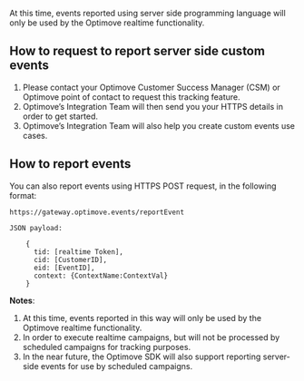 At this time, events reported using server side programming language will only be used by the Optimove realtime functionality. 

## **How to request to report server side custom events**
1. Please contact your Optimove Customer Success Manager (CSM) or Optimove point of contact to request this tracking feature. 
2. Optimove’s Integration Team will then send you your HTTPS details in order to get started.
3. Optimove’s Integration Team will also help you create custom events use cases.

## **How to report events**
You can also report events using HTTPS POST request, in the following format:

    https://gateway.optimove.events/reportEvent
    
    JSON payload:
    
        {
          tid: [realtime Token],
          cid: [CustomerID],
          eid: [EventID], 
          context: {ContextName:ContextVal} 
        }

**Notes**: 

 1. At this time, events reported in this way will only be used by the Optimove realtime functionality.
 2. In order to execute realtime campaigns, but will not be processed by scheduled campaigns for tracking purposes. 
 3. In the near future, the Optimove SDK will also support reporting server-side events for use by scheduled campaigns.

